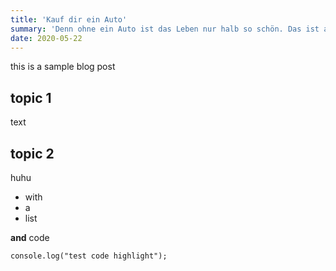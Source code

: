 ```yaml
---
title: 'Kauf dir ein Auto'
summary: 'Denn ohne ein Auto ist das Leben nur halb so schön. Das ist aber eine sehr lange bescheibung'
date: 2020-05-22
---
```


this is a sample blog post

## topic 1

text

## topic 2

huhu

- with
- a
- list

**and** code

`console.log("test code highlight");`
